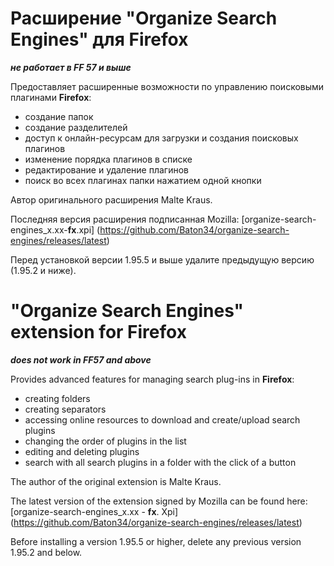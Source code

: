 # Расширение "Organize Search Engines" для Firefox
**_не работает в FF 57 и выше_**

Предоставляет расширенные возможности по управлению поисковыми плагинами **Firefox**:
* создание папок
* создание разделителей
* доступ к онлайн-ресурсам для загрузки и создания поисковых плагинов
* изменение порядка плагинов в списке
* редактирование и удаление плагинов
* поиск во всех плагинах папки нажатием одной кнопки

Автор оригинального расширения Malte Kraus.

Последняя версия расширения подписанная Mozilla: [organize-search-engines_x.xx-**fx**.xpi] (https://github.com/Baton34/organize-search-engines/releases/latest)

Перед установкой версии 1.95.5 и выше удалите предыдущую версию (1.95.2 и ниже).



# "Organize Search Engines" extension for Firefox
**_does not work in FF57 and above_**

Provides advanced features for managing search plug-ins in **Firefox**:
* creating folders
* creating separators
* accessing online resources to download and create/upload search plugins
* changing the order of plugins in the list
* editing and deleting plugins
* search with all search plugins in a folder with the click of a button

The author of the original extension is Malte Kraus.

The latest version of the extension signed by Mozilla can be found here: [organize-search-engines_x.xx - **fx**. Xpi] (https://github.com/Baton34/organize-search-engines/releases/latest)

Before installing a version 1.95.5 or higher, delete any previous version 1.95.2 and below.
